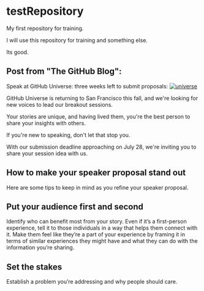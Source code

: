 # testRepository
My first repository for training.

I will use this repository for training and something else.

Its good.

Post from "The GitHub Blog":
--------------------------
Speak at GitHub Universe: three weeks left to submit proposals:
[![universe](https://cloud.githubusercontent.com/assets/2515203/26126518/dc4f3ad2-3a53-11e7-9794-d84b40dbaf60.jpg "Univers")](https://github.com/blog/2394-speak-at-github-universe-three-weeks-left-to-submit-proposals)

GitHub Universe is returning to San Francisco this fall, 
and we're looking for new voices to lead our breakout sessions.

Your stories are unique, and having lived them, 
you're the best person to share your insights with others.

If you're new to speaking, don't let that stop you.

With our submission deadline approaching on July 28, 
we're inviting you to share your session idea with us.

How to make your speaker proposal stand out
-------------------------------------------
Here are some tips to keep in mind as you refine your speaker proposal.

Put your audience first and second
----------------------------------
Identify who can benefit most from your story. Even if it’s a first-person experience, tell it to those individuals in a way that helps them connect with it.
Make them feel like they’re a part of your experience by framing it in terms of   similar experiences they might have and what they can do with the information you’re sharing.

Set the stakes
-------------------
Establish a problem you’re addressing and why people should care. 

